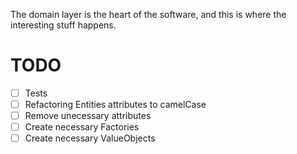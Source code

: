 The domain layer is the heart of the software, and this is where the interesting stuff happens.

# TODO

- [ ] Tests
- [ ] Refactoring Entities attributes to camelCase
- [ ] Remove unecessary attributes
- [ ] Create necessary Factories
- [ ] Create necessary ValueObjects